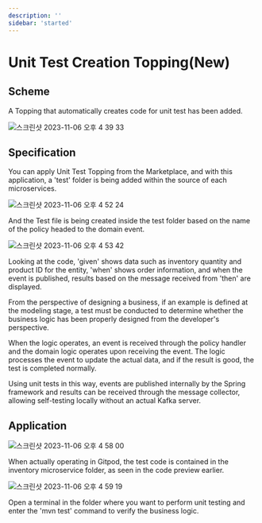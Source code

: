```yaml
---
description: ''
sidebar: 'started'
---
```

# Unit Test Creation Topping(New)

## Scheme
A Topping that automatically creates code for unit test has been added.

![스크린샷 2023-11-06 오후 4 39 33](https://github.com/msa-ez/msa-ez.github.io/assets/113568664/3569acfc-36bd-464e-8944-1bf2a0e589e7)

## Specification

You can apply Unit Test Topping from the Marketplace, and with this application, a 'test' folder is being added within the source of each microservices.

![스크린샷 2023-11-06 오후 4 52 24](https://github.com/msa-ez/msa-ez.github.io/assets/113568664/ecb2ef37-e8cc-42cc-84f6-01e54179888d)

And the Test file is being created inside the test folder based on the name of the policy headed to the domain event.

![스크린샷 2023-11-06 오후 4 53 42](https://github.com/msa-ez/msa-ez.github.io/assets/113568664/7cd50ed9-431d-4125-9800-d8f6a06b7e91)

Looking at the code, 'given' shows data such as inventory quantity and product ID for the entity, 'when' shows order information, and when the event is published, results based on the message received from 'then' are displayed.

From the perspective of designing a business, if an example is defined at the modeling stage, a test must be conducted to determine whether the business logic has been properly designed from the developer's perspective.

When the logic operates, an event is received through the policy handler and the domain logic operates upon receiving the event. The logic processes the event to update the actual data, and if the result is good, the test is completed normally.

Using unit tests in this way, events are published internally by the Spring framework and results can be received through the message collector, allowing self-testing locally without an actual Kafka server.

## Application

![스크린샷 2023-11-06 오후 4 58 00](https://github.com/msa-ez/msa-ez.github.io/assets/113568664/0877f676-4085-4ffd-9832-ebb06dc56a5c)

When actually operating in Gitpod, the test code is contained in the inventory microservice folder, as seen in the code preview earlier.

![스크린샷 2023-11-06 오후 4 59 19](https://github.com/msa-ez/msa-ez.github.io/assets/113568664/bd543df7-9616-4eb3-b96e-734acd80c923)

Open a terminal in the folder where you want to perform unit testing and enter the 'mvn test' command to verify the business logic.